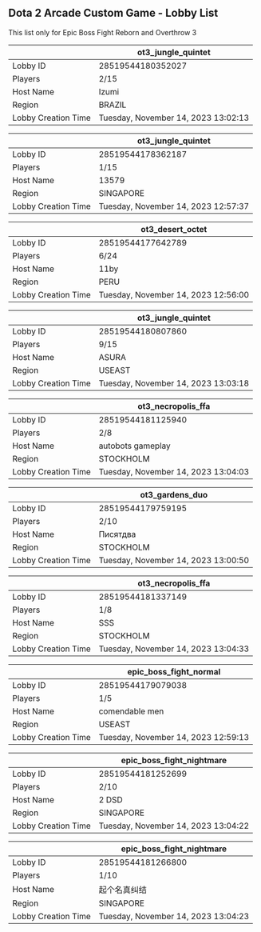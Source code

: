## Dota 2 Arcade Custom Game - Lobby List

This list only for Epic Boss Fight Reborn and Overthrow 3

|  | ot3_jungle_quintet |
| ------ | ------ |
| Lobby ID | 28519544180352027 |
| Players | 2/15 |
| Host Name | Izumi |
| Region | BRAZIL |
| Lobby Creation Time | Tuesday, November 14, 2023 13:02:13 |


|  | ot3_jungle_quintet |
| ------ | ------ |
| Lobby ID | 28519544178362187 |
| Players | 1/15 |
| Host Name | 13579 |
| Region | SINGAPORE |
| Lobby Creation Time | Tuesday, November 14, 2023 12:57:37 |


|  | ot3_desert_octet |
| ------ | ------ |
| Lobby ID | 28519544177642789 |
| Players | 6/24 |
| Host Name | 11by |
| Region | PERU |
| Lobby Creation Time | Tuesday, November 14, 2023 12:56:00 |


|  | ot3_jungle_quintet |
| ------ | ------ |
| Lobby ID | 28519544180807860 |
| Players | 9/15 |
| Host Name | ASURA |
| Region | USEAST |
| Lobby Creation Time | Tuesday, November 14, 2023 13:03:18 |


|  | ot3_necropolis_ffa |
| ------ | ------ |
| Lobby ID | 28519544181125940 |
| Players | 2/8 |
| Host Name | autobots gameplay |
| Region | STOCKHOLM |
| Lobby Creation Time | Tuesday, November 14, 2023 13:04:03 |


|  | ot3_gardens_duo |
| ------ | ------ |
| Lobby ID | 28519544179759195 |
| Players | 2/10 |
| Host Name | Писятдва |
| Region | STOCKHOLM |
| Lobby Creation Time | Tuesday, November 14, 2023 13:00:50 |


|  | ot3_necropolis_ffa |
| ------ | ------ |
| Lobby ID | 28519544181337149 |
| Players | 1/8 |
| Host Name | SSS |
| Region | STOCKHOLM |
| Lobby Creation Time | Tuesday, November 14, 2023 13:04:33 |


|  | epic_boss_fight_normal |
| ------ | ------ |
| Lobby ID | 28519544179079038 |
| Players | 1/5 |
| Host Name | comendable men |
| Region | USEAST |
| Lobby Creation Time | Tuesday, November 14, 2023 12:59:13 |


|  | epic_boss_fight_nightmare |
| ------ | ------ |
| Lobby ID | 28519544181252699 |
| Players | 2/10 |
| Host Name | 2 DSD |
| Region | SINGAPORE |
| Lobby Creation Time | Tuesday, November 14, 2023 13:04:22 |


|  | epic_boss_fight_nightmare |
| ------ | ------ |
| Lobby ID | 28519544181266800 |
| Players | 1/10 |
| Host Name | 起个名真纠结 |
| Region | SINGAPORE |
| Lobby Creation Time | Tuesday, November 14, 2023 13:04:23 |


